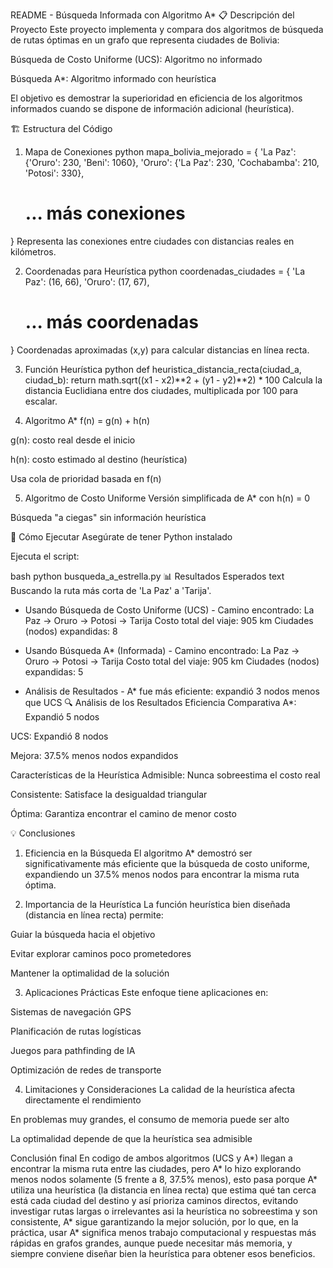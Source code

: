 README - Búsqueda Informada con Algoritmo A*
📋 Descripción del Proyecto
Este proyecto implementa y compara dos algoritmos de búsqueda de rutas óptimas en un grafo que representa ciudades de Bolivia:

Búsqueda de Costo Uniforme (UCS): Algoritmo no informado

Búsqueda A*: Algoritmo informado con heurística

El objetivo es demostrar la superioridad en eficiencia de los algoritmos informados cuando se dispone de información adicional (heurística).

🏗️ Estructura del Código
1. Mapa de Conexiones
python
mapa_bolivia_mejorado = {
    'La Paz': {'Oruro': 230, 'Beni': 1060},
    'Oruro': {'La Paz': 230, 'Cochabamba': 210, 'Potosi': 330},
    # ... más conexiones
}
Representa las conexiones entre ciudades con distancias reales en kilómetros.

2. Coordenadas para Heurística
python
coordenadas_ciudades = {
    'La Paz': (16, 66),
    'Oruro': (17, 67),
    # ... más coordenadas
}
Coordenadas aproximadas (x,y) para calcular distancias en línea recta.

3. Función Heurística
python
def heuristica_distancia_recta(ciudad_a, ciudad_b):
    return math.sqrt((x1 - x2)**2 + (y1 - y2)**2) * 100
Calcula la distancia Euclidiana entre dos ciudades, multiplicada por 100 para escalar.

4. Algoritmo A*
f(n) = g(n) + h(n)

g(n): costo real desde el inicio

h(n): costo estimado al destino (heurística)

Usa cola de prioridad basada en f(n)

5. Algoritmo de Costo Uniforme
Versión simplificada de A* con h(n) = 0

Búsqueda "a ciegas" sin información heurística

🚀 Cómo Ejecutar
Asegúrate de tener Python instalado

Ejecuta el script:

bash
python busqueda_a_estrella.py
📊 Resultados Esperados
text
Buscando la ruta más corta de 'La Paz' a 'Tarija'.

- Usando Búsqueda de Costo Uniforme (UCS) -
Camino encontrado: La Paz → Oruro → Potosi → Tarija
Costo total del viaje: 905 km
Ciudades (nodos) expandidas: 8

- Usando Búsqueda A* (Informada) -
Camino encontrado: La Paz → Oruro → Potosi → Tarija
Costo total del viaje: 905 km
Ciudades (nodos) expandidas: 5

- Análisis de Resultados -
A* fue más eficiente: expandió 3 nodos menos que UCS
🔍 Análisis de los Resultados
Eficiencia Comparativa
A*: Expandió 5 nodos

UCS: Expandió 8 nodos

Mejora: 37.5% menos nodos expandidos

Características de la Heurística
Admisible: Nunca sobreestima el costo real

Consistente: Satisface la desigualdad triangular

Óptima: Garantiza encontrar el camino de menor costo

💡 Conclusiones
1. Eficiencia en la Búsqueda
El algoritmo A* demostró ser significativamente más eficiente que la búsqueda de costo uniforme, expandiendo un 37.5% menos nodos para encontrar la misma ruta óptima.

2. Importancia de la Heurística
La función heurística bien diseñada (distancia en línea recta) permite:

Guiar la búsqueda hacia el objetivo

Evitar explorar caminos poco prometedores

Mantener la optimalidad de la solución

3. Aplicaciones Prácticas
Este enfoque tiene aplicaciones en:

Sistemas de navegación GPS

Planificación de rutas logísticas

Juegos para pathfinding de IA

Optimización de redes de transporte

4. Limitaciones y Consideraciones
La calidad de la heurística afecta directamente el rendimiento

En problemas muy grandes, el consumo de memoria puede ser alto

La optimalidad depende de que la heurística sea admisible


Conclusión final
En codigo de ambos algoritmos (UCS y A*) llegan a encontrar la misma ruta entre las ciudades, pero A* lo hizo explorando menos nodos solamente (5 frente a 8, 37.5% menos), esto pasa porque A* utiliza una heurística (la distancia en línea recta) que estima qué tan cerca está cada ciudad del destino y así prioriza caminos directos, evitando investigar rutas largas o irrelevantes asi la heurística no sobreestima y son consistente, A* sigue garantizando la mejor solución, por lo que, en la práctica, usar A* significa menos trabajo computacional y respuestas más rápidas en grafos grandes, aunque puede necesitar más memoria, y siempre conviene diseñar bien la heurística para obtener esos beneficios.
